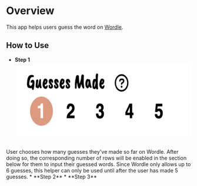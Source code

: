 # Overview

This app helps users guess the word on [Wordle](https://www.nytimes.com/games/wordle/index.html).

## How to Use

* **Step 1**
  <img src="/screenshots/num-guess.png" height="200px" />
<br />
  User chooses how many guesses they've made so far on Wordle.  After doing so, the corresponding number of rows will be enabled in the section below for them to input their guessed words.  Since Wordle only allows up to 6 guesses, this helper can only be used until after the user has made 5 guesses.
* **Step 2**
* **Step 3**
